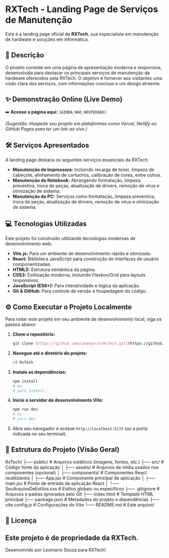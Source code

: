 # RXTech - Landing Page de Serviços de Manutenção

<p align="center">
  </p>

Esta é a landing page oficial da **RXTech**, sua especialista em manutenção de hardware e soluções em informática.

## 🚀 Descrição

O projeto consiste em uma página de apresentação moderna e responsiva, desenvolvida para destacar os principais serviços de manutenção de hardware oferecidos pela RXTech. O objetivo é fornecer aos visitantes uma visão clara dos serviços, com informações concisas e um design atraente.

## ✨ Demonstração Online (Live Demo)

➡️ **Acesse a página aqui:** `[AINDA_NAO_HOSPEDADO]`

*(Sugestão: Hospede seu projeto em plataformas como Vercel, Netlify ou GitHub Pages para ter um link ao vivo.)*

## 🛠️ Serviços Apresentados

A landing page destaca os seguintes serviços essenciais da RXTech:

* **Manutenção de Impressora:** Incluindo recarga de toner, limpeza de cabeçote, alinhamento de cartuchos, calibração de cores, entre outros.
* **Manutenção de Notebook:** Abrangendo formatação, limpeza preventiva, troca de peças, atualização de drivers, remoção de vírus e otimização de sistema.
* **Manutenção de PC:** Serviços como formatação, limpeza preventiva, troca de peças, atualização de drivers, remoção de vírus e otimização de sistema.


## 💻 Tecnologias Utilizadas

Este projeto foi construído utilizando tecnologias modernas de desenvolvimento web:

* **Vite.js:** Para um ambiente de desenvolvimento rápido e otimizado.
* **React:** Biblioteca JavaScript para construção de interfaces de usuário componentizadas.
* **HTML5:** Estrutura semântica da página.
* **CSS3:** Estilização moderna, incluindo Flexbox/Grid para layouts responsivos.
* **JavaScript (ES6+):** Para interatividade e lógica da aplicação.
* **Git & GitHub:** Para controle de versão e hospedagem do código.

## ⚙️ Como Executar o Projeto Localmente

Para rodar este projeto em seu ambiente de desenvolvimento local, siga os passos abaixo:

1.  **Clone o repositório:**
    ```bash
    git clone [https://github.com/Leomaario/RxTech.git](https://github.com/Leomaario/RxTech.git)
    ```
2.  **Navegue até o diretório do projeto:**
    ```bash
    cd RxTech
    ```
3.  **Instale as dependências:**
    ```bash
    npm install
    # ou
    # yarn install
    ```
4.  **Inicie o servidor de desenvolvimento Vite:**
    ```bash
    npm run dev
    # ou
    # yarn dev
    ```
5.  Abra seu navegador e acesse `http://localhost:5173` (ou a porta indicada no seu terminal).

## 📂 Estrutura do Projeto (Visão Geral)

RxTech/
├── public/             # Arquivos estáticos (imagens, fontes, etc.)
├── src/                # Código fonte da aplicação
│   ├── assets/         # Arquivos de mídia usados nos componentes (opcional)
│   ├── components/     # Componentes React reutilizáveis
│   ├── App.jsx         # Componente principal da aplicação
│   ├── main.jsx        # Ponto de entrada da aplicação React
│   └── SeuArquivoDeEstilos.css # Estilos globais ou específicos
├── .gitignore          # Arquivos e pastas ignorados pelo Git
├── index.html          # Template HTML principal
├── package.json        # Metadados do projeto e dependências
├── vite.config.js      # Configurações do Vite
└── README.md           # Este arquivo!



## 📄 Licença

Este projeto é de propriedade da RXTech.
---

Desenvolvido por Leomario Souza para RXTech!
